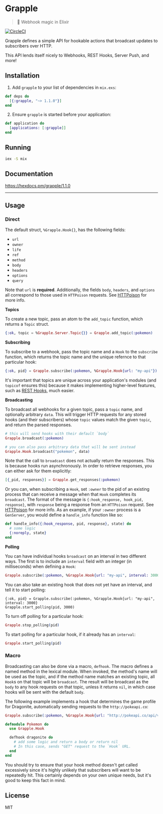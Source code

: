 # Grapple
> :green_apple: Webhook magic in Elixir

[![CircleCI](https://circleci.com/gh/camirmas/grapple/tree/master.svg?style=shield)](https://circleci.com/gh/camirmas/grapple/tree/master)

Grapple defines a simple API for hookable actions that broadcast updates to subscribers over HTTP.

This API lends itself nicely to Webhooks, REST Hooks, Server Push, and more!

## Installation

1. Add `grapple` to your list of dependencies in `mix.exs`:

  ```elixir
  def deps do
    [{:grapple, "~> 1.1.0"}]
  end
  ```

2. Ensure `grapple` is started before your application:

  ```elixir
  def application do
    [applications: [:grapple]]
  end
  ```

## Running

```bash
iex -S mix
```

## Documentation
https://hexdocs.pm/grapple/1.1.0

---

## Usage

### Direct

The default struct, `%Grapple.Hook{}`, has the following fields:

- `url`
- `owner`
- `life`
- `ref`
- `method`
- `body`
- `headers`
- `options`
- `query`

Note that `url` is **required**. Additionally, the fields `body`, `headers`, and
`options` all correspond to those used in `HTTPoison` requests. See [HTTPoison](https://github.com/edgurgel/httpoiso://github.com/edgurgel/httpoison)
for more info.

**Topics**

To create a new topic, pass an atom to the `add_topic` function, which returns
a `Topic` struct.

```elixir
{:ok, topic = %Grapple.Server.Topic{}} = Grapple.add_topic(:pokemon)
```

**Subscribing**

To subscribe to a webhook, pass the topic name and a `Hook` to the `subscribe` function, which returns the topic name and the unique refernce to that particular hook:
```elixir
{:ok, pid} = Grapple.subscribe(:pokemon, %Grapple.Hook{url: "my-api"})
```

It's important that topics are unique across your application's modules (and `topicof` ensures this) because it makes implementing higher-level features, such as [REST Hooks](http://resthooks.org), much easier.

**Broadcasting**

To broadcast all webhooks for a given topic, pass a `topic` name, and optionally arbitrary `data`.
This will trigger HTTP requests for any stored hooks (and their subscribers) whose `topic` values match the given `topic`, and return the parsed responses.

```elixir
# this will send hooks with their default `body`
Grapple.broadcast(:pokemon)

# you can also pass arbitrary data that will be sent instead
Grapple.Hook.broadcast("pokemon", data)
```

Note that the call to `broadcast` does not actually return the responses. This is because
hooks run asynchronously. In order to retrieve responses, you can either ask for them explicitly:
```elixir
[{_pid, responses}] = Grapple.get_responses(:pokemon)
```

Or you can, when subscribing a `Hook`, set `:owner` to the pid of an existing
process that can receive a message when that `Hook` completes its `broadcast`.
The format of the message is `{:hook_response, hook_pid, response}`, with
`response` being a response from an `HTTPoison` request. See [HTTPoison](https://github.com/edgurgel/httpoiso://github.com/edgurgel/httpoison)
for more info. As an example, if your `:owner` process is a `GenServer`,
you would define a `handle_info` function like so:
```elixir
def handle_info({:hook_response, pid, response}, state) do
  # some logic
  {:noreply, state}
end
```

**Polling**

You can have individual hooks `broadcast` on an interval in two different ways.
The first is to include an `interval` field with an integer (in milliseconds)
when defining a `Hook`:
```elixir
Grapple.subscribe(:pokemon, %Grapple.Hook{url: "my-api", interval: 3000}
```

You can also take an existing hook that does not yet have an interval, and tell
it to start polling:
```elxir
{:ok, pid} = Grapple.subscribe(:pokemon, %Grapple.Hook{url: "my-api", interval: 3000}
Grapple.start_polling(pid, 3000)
```

To turn off polling for a particular hook:
```elixir
Grapple.stop_polling(pid)
```

To start polling for a particular hook, if it already has an `interval`:
```elixir
Grapple.start_polling(pid)
```

### Macro

Broadcasting can also be done via a macro, `defhook`. The macro defines a named
method in the lexical module. When invoked, the method's name will be used as the
topic, and if the method name matches an existing topic, all `Hook`s on that topic
will be `broadcast`. The result will be broadcast as the `body` to any hook requests
on that topic, unless it returns `nil`, in which case hooks will be sent with the
default `body`.

The following example implements a hook that determines the game profile for Dragonite,
automatically sending requests to the `http://pokeapi.co`:

```elixir
Grapple.subscribe(:pokemon, %Grapple.Hook{url: "http://pokeapi.co/api/v2/pokemon/149"})

defmodule Pokemon do
  use Grapple.Hook

  defhook dragonite do
    # add some logic and return a body or return nil
    # In this case, sends "GET" request to the `Hook` URL.
  end
end
```

You should try to ensure that your hook method doesn't get called excessively
since it's highly unlikely that subscribers will want to be repeatedly hit.
This certainly depends on your own unique needs, but it's good to keep this fact in mind.

## License

MIT
